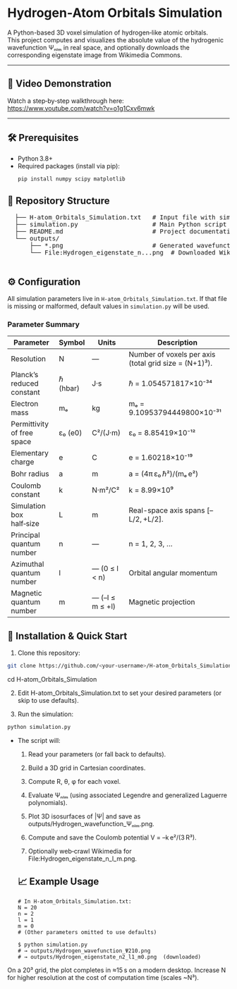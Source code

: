 # Hydrogen‑Atom Orbitals Simulation

A Python-based 3D voxel simulation of hydrogen‑like atomic orbitals.  
This project computes and visualizes the absolute value of the hydrogenic wavefunction Ψₙₗₘ in real space, and optionally downloads the corresponding eigenstate image from Wikimedia Commons.

---

## 🎥 Video Demonstration

Watch a step‑by‑step walkthrough here:  
https://www.youtube.com/watch?v=o1g1Cxv6mwk

---

## 🛠️ Prerequisites

- Python 3.8+  
- Required packages (install via pip):
  ```bash
  pip install numpy scipy matplotlib

## 📂 Repository Structure

<pre>
  ├── H-atom_Orbitals_Simulation.txt   # Input file with simulation parameters
  ├── simulation.py                    # Main Python script
  ├── README.md                        # Project documentation (this)
  └── outputs/
      ├── *.png                        # Generated wavefunction and potential plots
      └── File:Hydrogen_eigenstate_n...png  # Downloaded Wikimedia eigenstate images
 </pre>

## ⚙️ Configuration

All simulation parameters live in `H-atom_Orbitals_Simulation.txt`. If that file is missing or malformed, default values in `simulation.py` will be used.

### Parameter Summary

| Parameter                | Symbol | Units           | Description                                                                 |
|--------------------------|--------|------------------|-----------------------------------------------------------------------------|
| Resolution               | N      | —                | Number of voxels per axis (total grid size = (N+1)³).                      |
| Planck’s reduced constant| ℏ (hbar) | J·s             | ℏ = 1.054571817×10⁻³⁴                                                       |
| Electron mass            | mₑ     | kg               | mₑ = 9.10953794449800×10⁻³¹                                                |
| Permittivity of free space| ε₀ (e0)| C²/(J·m)         | ε₀ = 8.85419×10⁻¹²                                                          |
| Elementary charge        | e      | C                | e = 1.60218×10⁻¹⁹                                                           |
| Bohr radius              | a      | m                | a = (4π ε₀ ℏ²)/(mₑ e²)                                                      |
| Coulomb constant         | k      | N·m²/C²          | k = 8.99×10⁹                                                                |
| Simulation box half‑size | L      | m                | Real-space axis spans [–L/2, +L/2].                                         |
| Principal quantum number | n      | —                | n = 1, 2, 3, …                                                              |
| Azimuthal quantum number | l      | — (0 ≤ l < n)    | Orbital angular momentum                                                    |
| Magnetic quantum number  | m      | — (–l ≤ m ≤ +l)  | Magnetic projection                                                         |

## 🚀 Installation & Quick Start

1. Clone this repository:
```bash
git clone https://github.com/<your‑username>/H-atom_Orbitals_Simulation.git
```
cd H-atom_Orbitals_Simulation

2. Edit H-atom_Orbitals_Simulation.txt to set your desired parameters (or skip to use defaults).

3. Run the simulation:
```bash
python simulation.py
```

- The script will:

  1. Read your parameters (or fall back to defaults).

  2. Build a 3D grid in Cartesian coordinates.

  3. Compute R, θ, φ for each voxel.

  4. Evaluate Ψₙₗₘ (using associated Legendre and generalized Laguerre polynomials).

  5. Plot 3D isosurfaces of |Ψ| and save as outputs/Hydrogen_wavefunction_Ψₙₗₘ.png.

  6. Compute and save the Coulomb potential V = –k e²/(3 R³).

  7. Optionally web‑crawl Wikimedia for File:Hydrogen_eigenstate_n<n>_l<l>_m<m>.png.

  ## 📈 Example Usage

  ```text
  # In H-atom_Orbitals_Simulation.txt:
  N = 20
  n = 2
  l = 1
  m = 0
  # (Other parameters omitted to use defaults)
  
  $ python simulation.py
  # → outputs/Hydrogen_wavefunction_Ψ210.png
  # → outputs/Hydrogen_eigenstate_n2_l1_m0.png  (downloaded)
  ```

On a 20³ grid, the plot completes in ≈15 s on a modern desktop. Increase N for higher resolution at the cost of computation time (scales ~N³).
